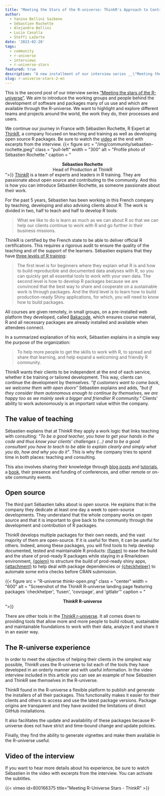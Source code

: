```yaml
---
title: "Meeting the Stars of the R-universe: ThinkR's Approach to Contributing to a Growing and Friendly R Community"
author:
  - Yanina Bellini Saibene
  - Sébastien Rochette
  - Alejandra Bellini
  - Lucio Casalla  
  - Steffi LaZerte
date: '2023-02-28'
tags:
  - community
  - r-universe
  - interviews
  - r-universe-stars
featured: true
description: "A new installment of our interview series __\"Meeting the stars of the R-Universe\"__. We go to France to get a closer look at the work of the people at ThinkR."
slug: r-universe-stars-2-en
---
```



This is the second post of our interview series [“Meeting the stars of the R-universe”](/tags/r-universe-stars/). We aim to introduce the working groups and people behind the development of software and packages many of us use and which are available through the R-universe. We want to highlight and explore different teams and projects around the world, the work they do, their processes and users. 

We continue our journey in France with Sébastien Rochette, R Expert at [ThinkR](https://rtask.thinkr.fr), a company focused on teaching and training as well as developing open source R packages. Be sure to watch the [video](2023/02/23/r-universe-stars-2-en/#video-of-the-interview) at the end with excerpts from the interview.
{{< figure src = "/img/community/sebastien-rochette.jpeg" class = "pull-left" width = "300" alt = "Profile photo of Sébastien Rochette." caption = "<center><strong>Sébastien Rochette</strong><br>Head of Production at ThinkR</center>">}}
[ThinkR](https://rtask.thinkr.fr) is a team of experts and leaders in R training. They are passionate about open source and contributing to the community. And this is how you can introduce Sébastien Rochette, as someone passionate about their work.

For the past 5 years, Sébastien has been working in this French company by teaching, developing and also advising clients about R. The work is divided in two, half to teach and half to develop R tools:


> What we like to do is learn as much as we can about R so that we can help our clients continue to work with R and go further in their business missions.

ThinkR is certified by the French state to be able to deliver official R certifications.  This requires a rigorous audit to ensure the quality of the teaching and of the support of the learners. Sébastien explains that they have [three levels of R training](https://rtask.thinkr.fr/remote-trainings-and-certification/): 

> The first level is for beginners where they explain what R is and how to build reproducible and documented data analyses with R, so you can quickly get all essential tools to work with your own data. The second level is how to develop R packages because we are convinced that the best way to share and cooperate on a sustainable work is through packages. And the third level is to learn how to build production-ready Shiny applications, for which, you will need to know how to build packages.

 All courses are given remotely, in small groups, on a pre-installed web platform they developed, called [Bakacode](https://thinkr.fr/what-is-bakacode.pdf), which ensures course material, R and all necessary packages are already installed and available when attendees connect.

In a summarized explanation of his work, Sébastien explains in a simple way the purpose of the organization: 

> To help more people to get the skills to work with R, to spread and share that learning, and help expand a welcoming and friendly R community.

ThinkR wants their clients to be independent at the end of each service, whether it be training or tailored development. This way, clients can continue the development by themselves. _"If customers want to come back, we welcome them with open doors"_ Sébastien explains and adds, _"but if they consider them autonomous enough to continue by themselves, we are happy too as we mainly seek a bigger and friendlier R community."_ Clients' ability to work autonomously is an important value within the company.


## The value of teaching

Sébastien explains that at ThinkR they apply a work logic that links teaching with consulting: _"To be a good teacher, you have to get your hands in the code and thus know your clients' challenges (...) and to be a good consultant you have to teach to be able to explain clearly and simply what you do, how and why you do it"_. This is why the company tries to spend time in both places: teaching and consulting.

This also involves sharing their knowledge through [blog posts](https://rtask.thinkr.fr/blog/) and [tutorials](https://thinkr.fr/blog/), a [book](https://engineering-shiny.org/), their presence and funding of conferences, and other remote or on-site community events.

## Open source

The third part Sébastien talks about is open source. He explains that in the company they dedicate at least one day a week to open-source developments. They understand that the whole company works on open source and that it is important to give back to the community through the development and contribution of R packages. 

ThinkR develops multiple packages for their own needs, and the vast majority of them are open-source. If it is useful for them, it can be useful for others. Indeed, among these packages, you will find tools to help develop documented, tested and maintainable R products: [{fusen}](https://thinkr-open.r-universe.dev/fusen#) to ease the build and the share of prod-ready R packages while staying in a Rmarkdown environment, [{golem}](https://thinkr-open.r-universe.dev/golem#) to structure the build of prod-ready shiny apps, [{attachment}](https://thinkr-open.r-universe.dev/attachment) to help deal with package dependencies or [{checkhelper}](https://thinkr-open.r-universe.dev/checkhelper#) to automate some extra checks before CRAN submission. 


{{< figure src = "R-universe thinkr-open.png" class = "center" width = "600" alt = "Screenshot of the ThinkR R-universe landing page featuring packages 'checkhelper', 'fusen', 'covrpage', and 'gitlabr'" caption = "<center><strong>ThinkR R-universe</strong></center>">}}

There are other tools in the [ThinkR r-universe](https://thinkr-open.r-universe.dev/). It all comes down to providing tools that allow more and more people to build robust, sustainable and maintainable foundations to work with their data, analyze it and share it in an easier way.


## The R-universe experience

In order to meet the objective of helping their clients in the simplest way possible, ThinkR uses the R-universe to list each of the tools they have developed in an orderly manner and with useful information. In the video interview included in this article you can see an example of how Sébastien and ThinkR see themselves in the R-universe.

ThinkR found in the R-universe a flexible platform to publish and generate the installers of all their packages. This functionality makes it easier for their clients and others to access and use the latest package versions. Package origins are transparent and they have avoided the limitations of direct GitHub installations.  

It also facilitates the update and availability of these packages because R-universe does not have strict and time-bound change and update policies.  

Finally, they find the ability to generate vignettes and make them available in the R-universe useful.

## Video of the interview

If you want to hear more details about his experience, be sure to watch Sébastien in the video with excerpts from the interview. You can activate the subtitles.


{{< vimeo id=800166375 title="Meeting R-Universe Stars - ThinkR" >}}

